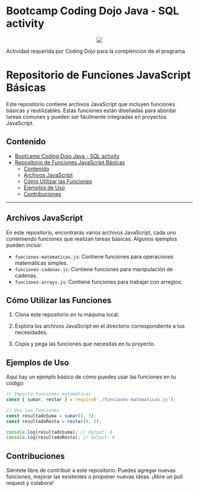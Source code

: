 # Bootcamp Coding Dojo Java - SQL activity

<p align="center">
<img src="https://github.com/jnsoler12012/CureCore-website-GitPage/assets/63087709/cdcffdd2-28a1-4499-b58c-45df86427ecc">
</p>

Actividad requerida por Coding Dojo para la complencion de el programa


# Repositorio de Funciones JavaScript Básicas

Este repositorio contiene archivos JavaScript que incluyen funciones básicas y reutilizables. Estas funciones están diseñadas para abordar tareas comunes y pueden ser fácilmente integradas en proyectos JavaScript.

## Contenido

- [Bootcamp Coding Dojo Java - SQL activity](#bootcamp-coding-dojo-java---sql-activity)
- [Repositorio de Funciones JavaScript Básicas](#repositorio-de-funciones-javascript-básicas)
  - [Contenido](#contenido)
  - [Archivos JavaScript](#archivos-javascript)
  - [Cómo Utilizar las Funciones](#cómo-utilizar-las-funciones)
  - [Ejemplos de Uso](#ejemplos-de-uso)
  - [Contribuciones](#contribuciones)

---

## Archivos JavaScript

En este repositorio, encontrarás varios archivos JavaScript, cada uno conteniendo funciones que realizan tareas básicas. Algunos ejemplos pueden incluir:

- `funciones-matematicas.js`: Contiene funciones para operaciones matemáticas simples.
- `funciones-cadenas.js`: Contiene funciones para manipulación de cadenas.
- `funciones-arrays.js`: Contiene funciones para trabajar con arreglos.

## Cómo Utilizar las Funciones

1. Clona este repositorio en tu máquina local.

2. Explora los archivos JavaScript en el directorio correspondiente a tus necesidades.

3. Copia y pega las funciones que necesitas en tu proyecto.

## Ejemplos de Uso

Aquí hay un ejemplo básico de cómo puedes usar las funciones en tu código:

```javascript
// Importa funciones matemáticas
const { sumar, restar } = require('./funciones-matematicas.js');

// Usa las funciones
const resultadoSuma = sumar(5, 3);
const resultadoResta = restar(8, 2);

console.log(resultadoSuma); // Output: 8
console.log(resultadoResta); // Output: 6
```

## Contribuciones

Siéntete libre de contribuir a este repositorio. Puedes agregar nuevas funciones, mejorar las existentes o proponer nuevas ideas. ¡Abre un pull request y colabora!